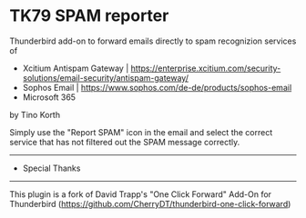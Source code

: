# TK79 SPAM reporter

Thunderbird add-on to forward emails directly to spam recognizion services of
- Xcitium Antispam Gateway | https://enterprise.xcitium.com/security-solutions/email-security/antispam-gateway/
- Sophos Email | https://www.sophos.com/de-de/products/sophos-email
- Microsoft 365

by Tino Korth

Simply use the "Report SPAM" icon in the email and select the correct service that has not filtered out the SPAM message correctly.


***********************
* Special Thanks
***********************

This plugin is a fork of David Trapp's "One Click Forward" Add-On for Thunderbird (https://github.com/CherryDT/thunderbird-one-click-forward)